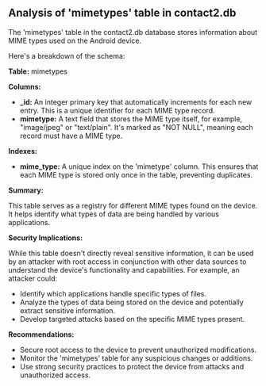 ## Analysis of 'mimetypes' table in contact2.db

The 'mimetypes' table in the contact2.db database stores information about MIME types used on the Android device. 

Here's a breakdown of the schema:

**Table:** mimetypes

**Columns:**

* **_id:** An integer primary key that automatically increments for each new entry. This is a unique identifier for each MIME type record.
* **mimetype:** A text field that stores the MIME type itself, for example, "image/jpeg" or "text/plain". It's marked as "NOT NULL", meaning each record must have a MIME type.

**Indexes:**

* **mime_type:** A unique index on the 'mimetype' column. This ensures that each MIME type is stored only once in the table, preventing duplicates.

**Summary:**

This table serves as a registry for different MIME types found on the device. It helps identify what types of data are being handled by various applications. 

**Security Implications:**

While this table doesn't directly reveal sensitive information, it can be used by an attacker with root access in conjunction with other data sources to understand the device's functionality and capabilities. For example, an attacker could:

* Identify which applications handle specific types of files.
* Analyze the types of data being stored on the device and potentially extract sensitive information.
* Develop targeted attacks based on the specific MIME types present.

**Recommendations:**

* Secure root access to the device to prevent unauthorized modifications.
* Monitor the 'mimetypes' table for any suspicious changes or additions.
* Use strong security practices to protect the device from attacks and unauthorized access. 

